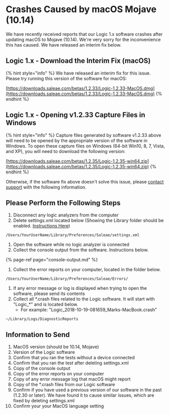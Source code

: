 # Crashes Caused by macOS Mojave \(10.14\)

We have recently received reports that our Logic 1.x software crashes after updating macOS to Mojave \(10.14\). We're very sorry for the inconvenience this has caused. We have released an interim fix below.

## Logic 1.x - Download the Interim Fix \(macOS\)

{% hint style="info" %}
We have released an interim fix for this issue. Please try running this version of the software for macOS:

[https://downloads.saleae.com/betas/1.2.33/Logic-1.2.33-MacOS.dmg](https://downloads.saleae.com/betas/1.2.33/Logic-1.2.33-MacOS.dmg)
{% endhint %}

## Logic 1.x - Opening v1.2.33 Capture Files in Windows

{% hint style="info" %}
Capture files generated by software v1.2.33 above will need to be opened by the appropriate version of the software in Windows. To open these capture files on Windows \(64-bit Win10, 8, 7, Vista, and XP\), you will need to download the following version:

[https://downloads.saleae.com/betas/1.2.35/Logic-1.2.35-win64.zip](https://downloads.saleae.com/betas/1.2.35/Logic-1.2.35-win64.zip)
{% endhint %}

Otherwise, if the software fix above doesn't solve this issue, please [contact support](https://contact.saleae.com/hc/en-us/requests/new) with the following information.

## Please Perform the Following Steps

1. Disconnect any logic analyzers from the computer
2. Delete settings.xml located below \(Showing the Library folder should be enabled. [Instructions Here](https://discussions.apple.com/thread/8137224?answerId=8137224021#8137224021)​\)

```text
/Users/YourUserName/Library/Preferences/Saleae/settings.xml
```

1. Open the software while no logic analyzer is connected
2. Collect the console output from the software. Instructions below.

{% page-ref page="console-output.md" %}

1. Collect the error reports on your computer, located in the folder below.

```text
/Users/YourUserName/Library/Preferences/Saleae/Errors/
```

1. If any error message or log is displayed when trying to open the software, please send its contents
2. Collect all \*.crash files related to the Logic software. It will start with "Logic\_\*" and is located below.
   * For example: "Logic\_2018-10-19-081659\_Marks-MacBook.crash"

```text
~/Library/Logs/DiagnosticReports
```

## Information to Send

1. MacOS version \(should be 10.14, Mojave\)
2. Version of the Logic software
3. Confirm that you ran the tests without a device connected
4. Confirm that you ran the test after deleting settings.xml
5. Copy of the console output
6. Copy of the error reports on your computer
7. Copy of any error message log that macOS might report
8. Copy of the \*.crash files from our Logic software
9. Confirm if you have used a previous version of our software in the past \(1.2.30 or later\). We have found it to cause similar issues, which are fixed by deleting settings.xml
10. Confirm your your MacOS language setting

